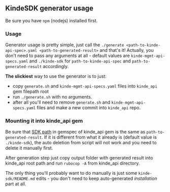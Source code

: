 ## KindeSDK generator usage

Be sure you have `npm` (nodejs) installed first.

### Usage
Generator usage is pretty simple, just call the `./generate <path-to-kinde-api-spec>.yaml <path-to-generated-result>`
and that's it! Actually, you don't need to pass any arguments at all - default values are `kinde-mgmt-api-specs.yaml` and
`./kinde-sdk` for `path-to-kinde-api-spec` and `path-to-generated-result` accordingly.

**The slickiest** way to use the generator is to just:
- copy `generate.sh` and `kinde-mgmt-api-specs.yaml` files into `kinde_api` gem filepath root
- run `./generate.sh` with no arguments.
- after all you'll need to remove `generate.sh` and `kinde-mgmt-api-specs.yaml` files and make a new commit into `kinde_api` repo.

### Mounting it into kinde_api gem
Be sure that [SDK path](https://github.com/kinde-oss/kinde-ruby-sdk/blob/main/kinde_api.gemspec#L3) in gemspec of kinde_api gem
is the same as `path-to-generated-result`. If it is different from what it already is (default value is `./kinde-sdk`),
the auto deletion from script will not work and you need to delete it manually first.

After generation step just copy output folder with generated result into kinde_api root path and run `rubocop -A` from kinde_api directory.

The only thing you'll probably want to do manually is just some `kinde-sdk/README.md` edits - you don't need to keep
auto-generated *installation* part at all.

